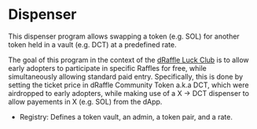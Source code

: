 # Dispenser

This dispenser program allows swapping a token (e.g. SOL) for another token held in a vault (e.g. DCT) at a predefined rate.

The goal of this program in the context of the [dRaffle Luck Club](https://www.draffle.io/) is to allow early adopters to participate in specific Raffles for free, while simultaneously allowing standard paid entry. Specifically, this is done by setting the ticket price in dRaffle Community Token a.k.a DCT, which were airdropped to early adopters, while making use of a X -> DCT dispenser to allow payements in X (e.g. SOL) from the dApp.

- Registry: Defines a token vault, an admin, a token pair, and a rate.
